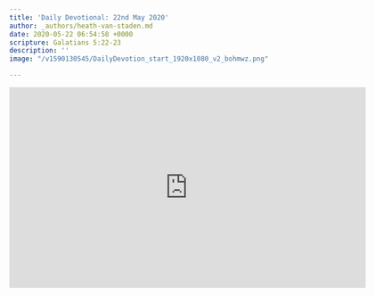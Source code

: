 ```yaml
---
title: 'Daily Devotional: 22nd May 2020'
author: _authors/heath-van-staden.md
date: 2020-05-22 06:54:58 +0000
scripture: Galatians 5:22-23
description: ''
image: "/v1590130545/DailyDevotion_start_1920x1080_v2_bohmwz.png"

---
```

<iframe src="https://player.vimeo.com/video/421240282" width="640" height="360" frameborder="0" allow="autoplay; fullscreen" allowfullscreen></iframe>